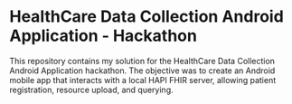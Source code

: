 # HealthCare Data Collection Android Application - Hackathon 

This repository contains my solution for the HealthCare Data Collection Android Application hackathon. The objective was to create an Android mobile app that interacts with a local HAPI FHIR server, allowing patient registration, resource upload, and querying.

